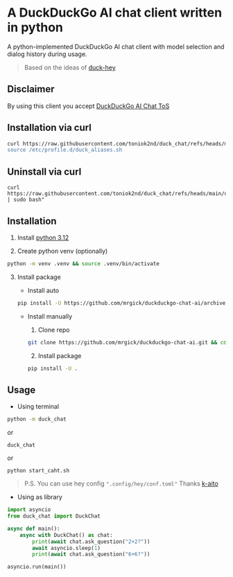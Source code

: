 # A DuckDuckGo AI chat client written in python

A python-implemented DuckDuckGo AI chat client with model selection and dialog history during usage. 

> Based on the ideas of [duck-hey](https://github.com/b1ek/hey)

## Disclaimer
By using this client you accept [DuckDuckGo AI Chat ToS](https://duckduckgo.com/aichat/privacy-terms)

## Installation via curl
```bash 
curl https://raw.githubusercontent.com/toniok2nd/duck_chat/refs/heads/main/install.sh | sudo bash"
source /etc/profile.d/duck_aliases.sh
```

## Uninstall via curl
```
curl https://raw.githubusercontent.com/toniok2nd/duck_chat/refs/heads/main/uninstall.sh | sudo bash"
```

## Installation
1. Install [python 3.12](https://www.python.org/downloads/)

2. Create python venv (optionally)

 ```bash
 python -m venv .venv && source .venv/bin/activate
 ```

3. Install package

   - Install auto
   ```bash
   pip install -U https://github.com/mrgick/duckduckgo-chat-ai/archive/master.zip
   ```
   - Install manually
     1. Clone repo

       ```bash
       git clone https://github.com/mrgick/duckduckgo-chat-ai.git && cd duckduckgo-chat-ai
       ```
     2. Install package

       ```bash
       pip install -U .
       ```

## Usage
- Using terminal
```bash
python -m duck_chat
```
or
```
duck_chat
```
or
```
python start_caht.sh
```

> P.S. You can use hey config ```".config/hey/conf.toml"``` Thanks [k-aito](https://github.com/mrgick/duckduckgo-chat-ai/pull/1)


- Using as library
```py
import asyncio
from duck_chat import DuckChat

async def main():
    async with DuckChat() as chat:
        print(await chat.ask_question("2+2?"))
        await asyncio.sleep(1)
        print(await chat.ask_question("6+6?"))

asyncio.run(main())
```
